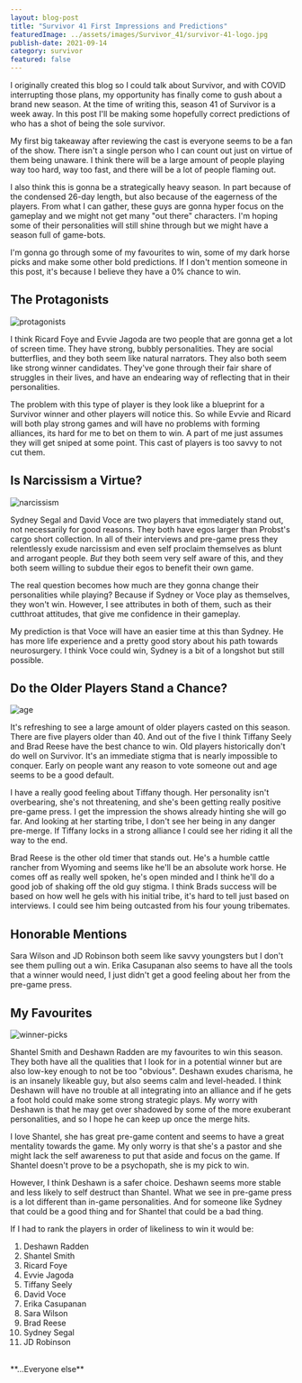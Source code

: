 ```yaml
---
layout: blog-post
title: "Survivor 41 First Impressions and Predictions"
featuredImage: ../assets/images/Survivor_41/survivor-41-logo.jpg
publish-date: 2021-09-14
category: survivor
featured: false
---
```


I originally created this blog so I could talk about Survivor, and with COVID interrupting those plans, my opportunity has finally come to gush about a brand new season. At the time of writing this, season 41 of Survivor is a week away. In this post I'll be making some hopefully correct predictions of who has a shot of being the sole survivor.

My first big takeaway after reviewing the cast is everyone seems to be a fan of the show. There isn't a single person who I can count out just on virtue of them being unaware. I think there will be a large amount of people playing way too hard, way too fast, and there will be a lot of people flaming out. 

I also think this is gonna be a strategically heavy season. In part because of the condensed 26-day length, but also because of the eagerness of the players. From what I can gather, these guys are gonna hyper focus on the gameplay and we might not get many "out there" characters. I'm hoping some of their personalities will still shine through but we might have a season full of game-bots.

I'm gonna go through some of my favourites to win, some of my dark horse picks and make some other bold predictions. If I don't mention someone in this post, it's because I believe they have a 0% chance to win. 

## The Protagonists

<img class="blog-image" src="../assets/images/Survivor_41/quirk.jpg" alt="protagonists" />

I think Ricard Foye and Evvie Jagoda are two people that are gonna get a lot of screen time. They have strong, bubbly personalities. They are social butterflies, and they both seem like natural narrators. They also both seem like strong winner candidates. They've gone through their fair share of struggles in their lives, and have an endearing way of reflecting that in their personalities.

The problem with this type of player is they look like a blueprint for a Survivor winner and other players will notice this. So while Evvie and Ricard will both play strong games and will have no problems with forming alliances, its hard for me to bet on them to win. A part of me just assumes they will get sniped at some point. This cast of players is too savvy to not cut them. 

## Is Narcissism a Virtue?

<img class="blog-image" src="../assets/images/Survivor_41/ego.jpg" alt="narcissism" />

Sydney Segal and David Voce are two players that immediately stand out, not necessarily for good reasons. They both have egos larger than Probst's cargo short collection. In all of their interviews and pre-game press they relentlessly exude narcissism and even self proclaim themselves as blunt and arrogant people. *But* they both seem very self aware of this, and they both seem willing to subdue their egos to benefit their own game.

The real question becomes how much are they gonna change their personalities while playing? Because if Sydney or Voce play as themselves, they won't win. However, I see attributes in both of them, such as their cutthroat attitudes, that give me confidence in their gameplay. 

My prediction is that Voce will have an easier time at this than Sydney. He has more life experience and a pretty good story about his path towards neurosurgery. I think Voce could win, Sydney is a bit of a longshot but still possible.

## Do the Older Players Stand a Chance?

<img class="blog-image" src="../assets/images/Survivor_41/old.jpg" alt="age" />

It's refreshing to see a large amount of older players casted on this season. There are five players older than 40. And out of the five I think Tiffany Seely and Brad Reese have the best chance to win. Old players historically don't do well on Survivor. It's an immediate stigma that is nearly impossible to conquer. Early on people want any reason to vote someone out and age seems to be a good default.

I have a really good feeling about Tiffany though. Her personality isn't overbearing, she's not threatening, and she's been getting really positive pre-game press. I get the impression the shows already hinting she will go far. And looking at her starting tribe, I don't see her being in any danger pre-merge. If Tiffany locks in a strong alliance I could see her riding it all the way to the end.

Brad Reese is the other old timer that stands out. He's a humble cattle rancher from Wyoming and seems like he'll be an absolute work horse. He comes off as really well spoken, he's open minded and I think he'll do a good job of shaking off the old guy stigma. I think Brads success will be based on how well he gels with his initial tribe, it's hard to tell just based on interviews. I could see him being outcasted from his four young tribemates.

## Honorable Mentions

Sara Wilson and JD Robinson both seem like savvy youngsters but I don't see them pulling out a win. Erika Casupanan also seems to have all the tools that a winner would need, I just didn't get a good feeling about her from the pre-game press.

## My Favourites

<img class="blog-image" src="../assets/images/Survivor_41/favs.jpg" alt="winner-picks" />

Shantel Smith and Deshawn Radden are my favourites to win this season. They both have all the qualities that I look for in a potential winner but are also low-key enough to not be too "obvious". Deshawn exudes charisma, he is an insanely likeable guy, but also seems calm and level-headed. I think Deshawn will have no trouble at all integrating into an alliance and if he gets a foot hold could make some strong strategic plays. My worry with Deshawn is that he may get over shadowed by some of the more exuberant personalities, and so I hope he can keep up once the merge hits.

I love Shantel, she has great pre-game content and seems to have a great mentality towards the game. My only worry is that she's a pastor and she might lack the self awareness to put that aside and focus on the game. If Shantel doesn't prove to be a psychopath, she is my pick to win.

However, I think Deshawn is a safer choice. Deshawn seems more stable and less likely to self destruct than Shantel. What we see in pre-game press is a lot different than in-game personalities. And for someone like Sydney that could be a good thing and for Shantel that could be a bad thing.

If I had to rank the players in order of likeliness to win it would be:

1. Deshawn Radden
2. Shantel Smith
3. Ricard Foye
4. Evvie Jagoda
5. Tiffany Seely
6. David Voce
7. Erika Casupanan
8. Sara Wilson
9. Brad Reese
10. Sydney Segal
11. JD Robinson
<br>
**...Everyone else**